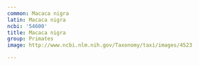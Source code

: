```yaml
---
common: Macaca nigra
latin: Macaca nigra
ncbi: '54600'
title: Macaca nigra
group: Primates
image: http://www.ncbi.nlm.nih.gov/Taxonomy/taxi/images/4523

---
```


